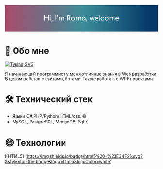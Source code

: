 # ![Alt text](cover.jpg "@CaXaPoK6667")

# 🌱 Обо мне

[![Typing SVG](https://readme-typing-svg.herokuapp.com?color=%2336BCF7&lines=Привет,+я+Роман)](https://git.io/typing-svg)

Я начинающий программист у меня отличные знания в Web разработки. В целом работал с сайтами, ботами. Также работаю с WPF проектами.

# 🛠 Технический стек

- Языки C#/PHP/Python/HTML/css. 😄
- MySQL, PostgreSQL, MongoDB, Sql.⚡

# 😄 Технологии

![HTML5] (https://img.shields.io/badge/html5%20-%23E34F26.svg?&style=for-the-badge&logo=html5&logoColor=white)



